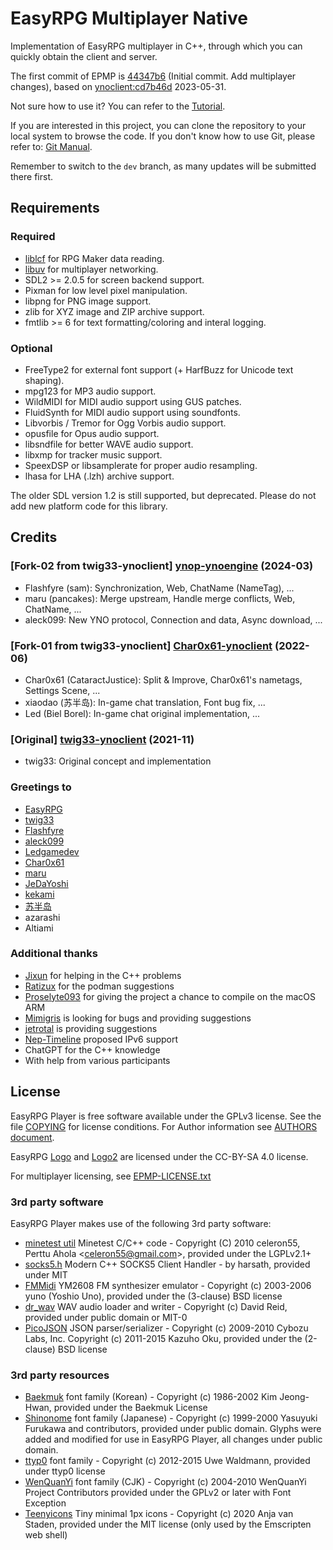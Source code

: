 # EasyRPG Multiplayer Native

Implementation of EasyRPG multiplayer in C++, through which you can quickly obtain the client and server.

The first commit of EPMP is [44347b6](https://github.com/monokotech/EasyRPG-Multiplayer-Native/commit/44347b680680454035c80711e38d9588465d65e5) (Initial commit. Add multiplayer changes), based on [ynoclient:cd7b46d](https://github.com/ynoproject/ynoengine/tree/cd7b46d4d02e63e01324e9854342fd4a66eaa281) 2023-05-31.

Not sure how to use it? You can refer to the [Tutorial].

If you are interested in this project, you can clone the repository to your local system to browse the code. If you don't know how to use Git, please refer to: [Git Manual](https://git-scm.com/book/en/v2).

Remember to switch to the `dev` branch, as many updates will be submitted there first.


## Requirements

### Required

- [liblcf] for RPG Maker data reading.
- [libuv] for multiplayer networking.
- SDL2 >= 2.0.5 for screen backend support.
- Pixman for low level pixel manipulation.
- libpng for PNG image support.
- zlib for XYZ image and ZIP archive support.
- fmtlib >= 6 for text formatting/coloring and interal logging.

### Optional

- FreeType2 for external font support (+ HarfBuzz for Unicode text shaping).
- mpg123 for MP3 audio support.
- WildMIDI for MIDI audio support using GUS patches.
- FluidSynth for MIDI audio support using soundfonts.
- Libvorbis / Tremor for Ogg Vorbis audio support.
- opusfile for Opus audio support.
- libsndfile for better WAVE audio support.
- libxmp for tracker music support.
- SpeexDSP or libsamplerate for proper audio resampling.
- lhasa for LHA (.lzh) archive support.

The older SDL version 1.2 is still supported, but deprecated.
Please do not add new platform code for this library.


## Credits

### \[Fork-02 from twig33-ynoclient\] [ynop-ynoengine](https://github.com/ynoproject/ynoengine) (2024-03)

- Flashfyre (sam): Synchronization, Web, ChatName (NameTag), ...
- maru (pancakes): Merge upstream, Handle merge conflicts, Web, ChatName, ...
- aleck099: New YNO protocol, Connection and data, Async download, ...

### \[Fork-01 from twig33-ynoclient\] [Char0x61-ynoclient](https://github.com/CataractJustice/ynoclient) (2022-06)

- Char0x61 (CataractJustice): Split & Improve, Char0x61's nametags, Settings Scene, ...
- xiaodao (苏半岛): In-game chat translation, Font bug fix, ...
- Led (Biel Borel): In-game chat original implementation, ...

### \[Original\] [twig33-ynoclient](https://github.com/twig33/ynoclient) (2021-11)

- twig33: Original concept and implementation

### Greetings to

- [EasyRPG](https://github.com/EasyRPG)
- [twig33](https://github.com/twig33)
- [Flashfyre](https://github.com/Flashfyre)
- [aleck099](https://github.com/aleck099)
- [Ledgamedev](https://github.com/Ledgamedev)
- [Char0x61](https://github.com/CataractJustice)
- [maru](https://github.com/patapancakes)
- [JeDaYoshi](https://github.com/JeDaYoshi)
- [kekami](https://kekami.dev)
- [苏半岛](https://github.com/lychees)
- azarashi
- Altiami

### Additional thanks

- [Jixun](https://github.com/jixunmoe) for helping in the C++ problems
- [Ratizux](https://github.com/Ratizux) for the podman suggestions
- [Proselyte093](https://github.com/Proselyte093) for giving the project a chance to compile on the macOS ARM
- [Mimigris](https://github.com/Mimigris) is looking for bugs and providing suggestions
- [jetrotal](https://github.com/jetrotal) is providing suggestions
- [Nep-Timeline](https://github.com/Nep-Timeline) proposed IPv6 support
- ChatGPT for the C++ knowledge
- With help from various participants


## License

EasyRPG Player is free software available under the GPLv3 license. See the file
[COPYING] for license conditions. For Author information see [AUTHORS document].

EasyRPG [Logo] and [Logo2] are licensed under the CC-BY-SA 4.0 license.

For multiplayer licensing, see [EPMP-LICENSE.txt]

### 3rd party software

EasyRPG Player makes use of the following 3rd party software:

* [minetest util] Minetest C/C++ code - Copyright (C) 2010 celeron55,
  Perttu Ahola \<celeron55@gmail.com\>, provided under the LGPLv2.1+
* [socks5.h] Modern C++ SOCKS5 Client Handler - by harsath, provided under MIT
* [FMMidi] YM2608 FM synthesizer emulator - Copyright (c) 2003-2006 yuno
  (Yoshio Uno), provided under the (3-clause) BSD license
* [dr_wav] WAV audio loader and writer - Copyright (c) David Reid, provided
  under public domain or MIT-0
* [PicoJSON] JSON parser/serializer - Copyright (c) 2009-2010 Cybozu Labs, Inc.
  Copyright (c) 2011-2015 Kazuho Oku, provided under the (2-clause) BSD license

### 3rd party resources

* [Baekmuk] font family (Korean) - Copyright (c) 1986-2002 Kim Jeong-Hwan,
  provided under the Baekmuk License
* [Shinonome] font family (Japanese) - Copyright (c) 1999-2000 Yasuyuki
  Furukawa and contributors, provided under public domain. Glyphs were added
  and modified for use in EasyRPG Player, all changes under public domain.
* [ttyp0] font family - Copyright (c) 2012-2015 Uwe Waldmann, provided under
  ttyp0 license
* [WenQuanYi] font family (CJK) - Copyright (c) 2004-2010 WenQuanYi Project
  Contributors provided under the GPLv2 or later with Font Exception
* [Teenyicons] Tiny minimal 1px icons - Copyright (c) 2020 Anja van Staden,
  provided under the MIT license (only used by the Emscripten web shell)

[Tutorial]: docs/EPMP-TUTORIAL.md
[liblcf]: https://github.com/EasyRPG/liblcf
[minetest util]: https://github.com/minetest/minetest
[socks5.h]: https://github.com/harsath/SOCKS5-Proxy-Handler
[libuv]: https://github.com/libuv/libuv
[BUILDING document]: docs/BUILDING.md
[#easyrpg at irc.libera.chat]: https://kiwiirc.com/nextclient/#ircs://irc.libera.chat/#easyrpg?nick=rpgguest??
[COPYING]: COPYING
[AUTHORS document]: docs/AUTHORS.md
[Logo]: resources/logo.png
[Logo2]: resources/logo2.png
[EPMP-LICENSE.txt]: docs/EPMP-LICENSE.txt
[FMMidi]: http://unhaut.epizy.com/fmmidi
[dr_wav]: https://github.com/mackron/dr_libs
[PicoJSON]: https://github.com/kazuho/picojson
[baekmuk]: https://kldp.net/baekmuk
[Shinonome]: http://openlab.ring.gr.jp/efont/shinonome
[ttyp0]: https://people.mpi-inf.mpg.de/~uwe/misc/uw-ttyp0
[WenQuanYi]: http://wenq.org
[Teenyicons]: https://github.com/teenyicons/teenyicons
